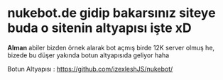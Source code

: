 # nukebot.de gidip bakarsınız siteye buda o sitenin altyapısı işte xD
**Alman** abiler bizden örnek alarak bot açmış birde 12K server olmuş he, bizede bu düşer yakında botun altyapısıda geliyor haha

Botun Altyapısı : https://github.com/izexleshJS/nukebot/
